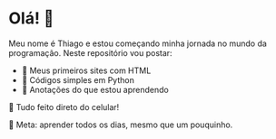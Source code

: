 # Olá! 👋
Meu nome é Thiago e estou começando minha jornada no mundo da programação.
Neste repositório vou postar:
- 🧱 Meus primeiros sites com HTML
- 🐍 Códigos simples em Python
- 📝 Anotações do que estou aprendendo

📱 Tudo feito direto do celular!

🚀 Meta: aprender todos os dias, mesmo que um pouquinho.

